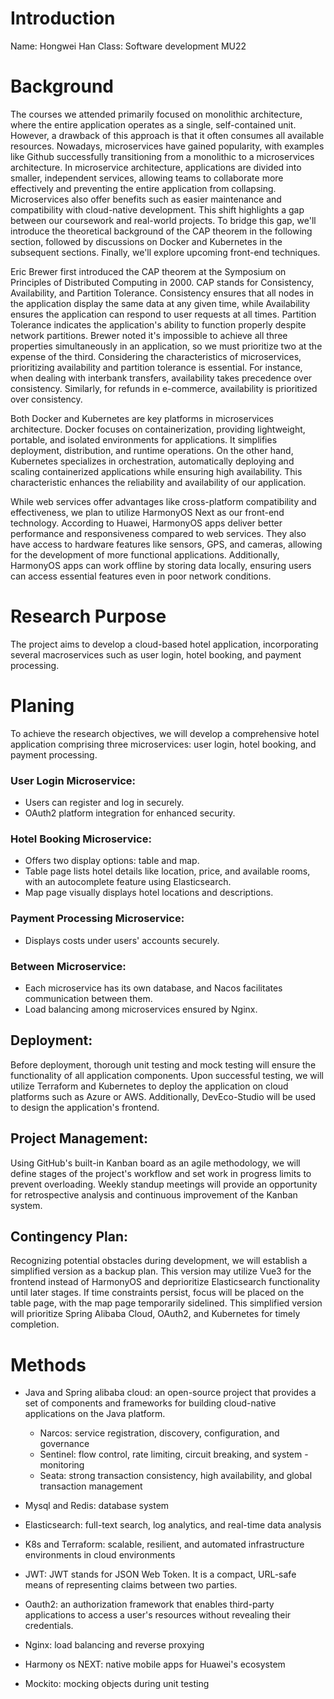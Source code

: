 # Introduction
Name: Hongwei Han
Class: Software development MU22

# Background
The courses we attended primarily focused on monolithic architecture, where the entire application operates as a single, self-contained unit. However, a drawback of this approach is that it often consumes all available resources. Nowadays, microservices have gained popularity, with examples like Github successfully transitioning from a monolithic to a microservices architecture. In microservice architecture, applications are divided into smaller, independent services, allowing teams to collaborate more effectively and preventing the entire application from collapsing. Microservices also offer benefits such as easier maintenance and compatibility with cloud-native development. This shift highlights a gap between our coursework and real-world projects. To bridge this gap, we'll introduce the theoretical background of the CAP theorem in the following section, followed by discussions on Docker and Kubernetes in the subsequent sections. Finally, we'll explore upcoming front-end techniques.

Eric Brewer first introduced the CAP theorem at the Symposium on Principles of Distributed Computing in 2000. CAP stands for Consistency, Availability, and Partition Tolerance. Consistency ensures that all nodes in the application display the same data at any given time, while Availability ensures the application can respond to user requests at all times. Partition Tolerance indicates the application's ability to function properly despite network partitions. Brewer noted it's impossible to achieve all three properties simultaneously in an application, so we must prioritize two at the expense of the third. Considering the characteristics of microservices, prioritizing availability and partition tolerance is essential. For instance, when dealing with interbank transfers, availability takes precedence over consistency. Similarly, for refunds in e-commerce, availability is prioritized over consistency.

Both Docker and Kubernetes are key platforms in microservices architecture. Docker focuses on containerization, providing lightweight, portable, and isolated environments for applications. It simplifies deployment, distribution, and runtime operations. On the other hand, Kubernetes specializes in orchestration, automatically deploying and scaling containerized applications while ensuring high availability. This characteristic enhances the reliability and availability of our application.

While web services offer advantages like cross-platform compatibility and effectiveness, we plan to utilize HarmonyOS Next as our front-end technology. According to Huawei, HarmonyOS apps deliver better performance and responsiveness compared to web services. They also have access to hardware features like sensors, GPS, and cameras, allowing for the development of more functional applications. Additionally, HarmonyOS apps can work offline by storing data locally, ensuring users can access essential features even in poor network conditions.

# Research Purpose
The project aims to develop a cloud-based hotel application, incorporating several macroservices such as user login, hotel booking, and payment processing.

# Planing
To achieve the research objectives, we will develop a comprehensive hotel application comprising three microservices: user login, hotel booking, and payment processing.
### User Login Microservice:
- Users can register and log in securely.
- OAuth2 platform integration for enhanced security.
### Hotel Booking Microservice:
- Offers two display options: table and map.
- Table page lists hotel details like location, price, and available rooms, with an autocomplete feature using Elasticsearch.
- Map page visually displays hotel locations and descriptions.
### Payment Processing Microservice:
- Displays costs under users' accounts securely.
### Between Microservice:
- Each microservice has its own database, and Nacos facilitates communication between them.
- Load balancing among microservices ensured by Nginx.

## Deployment:
Before deployment, thorough unit testing and mock testing will ensure the functionality of all application components. Upon successful testing, we will utilize Terraform and Kubernetes to deploy the application on cloud platforms such as Azure or AWS. Additionally, DevEco-Studio will be used to design the application's frontend.

## Project Management:
Using GitHub's built-in Kanban board as an agile methodology, we will define stages of the project's workflow and set work in progress limits to prevent overloading. Weekly standup meetings will provide an opportunity for retrospective analysis and continuous improvement of the Kanban system.

## Contingency Plan:
Recognizing potential obstacles during development, we will establish a simplified version as a backup plan. This version may utilize Vue3 for the frontend instead of HarmonyOS and deprioritize Elasticsearch functionality until later stages. If time constraints persist, focus will be placed on the table page, with the map page temporarily sidelined. This simplified version will prioritize Spring Alibaba Cloud, OAuth2, and Kubernetes for timely completion.

# Methods
- Java and Spring alibaba cloud: an open-source project that provides a set of components and frameworks for building cloud-native applications on the Java platform.

    - Narcos: service registration, discovery, configuration, and governance
    - Sentinel: flow control, rate limiting, circuit breaking, and system - monitoring
    - Seata: strong transaction consistency, high availability, and global transaction management

- Mysql and Redis: database system

- Elasticsearch: full-text search, log analytics, and real-time data analysis 

- K8s and Terraform: scalable, resilient, and automated infrastructure environments in cloud environments

- JWT: JWT stands for JSON Web Token. It is a compact, URL-safe means of representing claims between two parties. 

- Oauth2: an authorization framework that enables third-party applications to access a user's resources without revealing their credentials.

- Nginx: load balancing and reverse proxying

- Harmony os NEXT: native mobile apps for Huawei's ecosystem

- Mockito: mocking objects during unit testing
